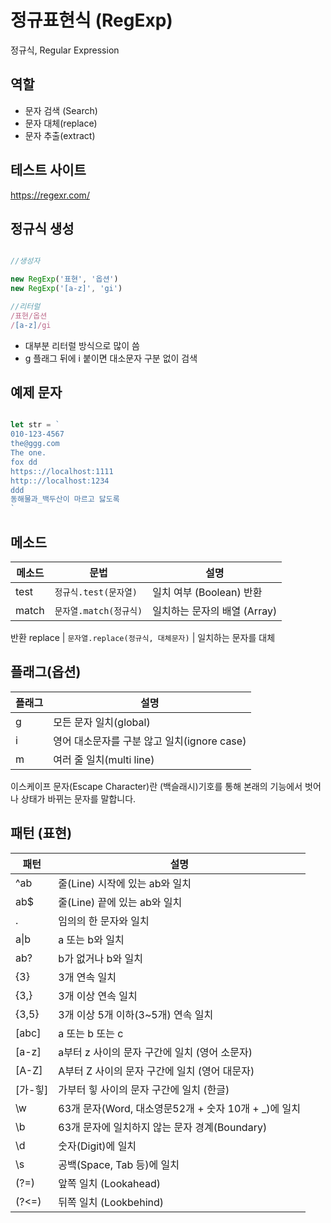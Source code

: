 # 정규표현식 (RegExp)

정규식, Regular Expression

## 역할

- 문자 검색 (Search)
- 문자 대체(replace)
- 문자 추출(extract)

## 테스트 사이트

https://regexr.com/

## 정규식 생성

```js

//생성자 

new RegExp('표현', '옵션')
new RegExp('[a-z]', 'gi')

//리터럴 
/표현/옵션
/[a-z]/gi

```

- 대부분 리터럴 방식으로 많이 씀
- g 플래그 뒤에 i 붙이면 대소문자 구분 없이 검색


## 예제 문자

```js 

let str = `
010-123-4567
the@ggg.com
The one.
fox dd
https:://localhost:1111
http:://localhost:1234
ddd
동해물과_백두산이 마르고 닳도록
`

```

## 메소드 

메소드 | 문법 | 설명
--|--|--
test | `정규식.test(문자열)` | 일치 여부 (Boolean) 반환
match | `문자열.match(정규식)` | 일치하는 문자의 배열 (Array)
반환
replace | `문자열.replace(정규식, 대체문자)` | 일치하는 문자를 대체

## 플래그(옵션)

플래그 | 설명
--|--
g | 모든 문자 일치(global)
i | 영어 대소문자를 구분 않고 일치(ignore case)
m | 여러 줄 일치(multi line)

이스케이프 문자(Escape Character)란 \(백슬래시)기호를 통해 본래의 기능에서 벗어나 상태가 바뀌는 문자를 말합니다.

## 패턴 (표현)

패턴 | 설명
--|-- 
^ab | 줄(Line) 시작에 있는 ab와 일치
ab$ | 줄(Line) 끝에 있는 ab와 일치
. | 임의의 한 문자와 일치
a&verbar;b | a 또는 b와 일치
ab? | b가 없거나 b와 일치
{3} | 3개 연속 일치
{3,} | 3개 이상 연속 일치
{3,5} | 3개 이상 5개 이하(3~5개) 연속 일치
[abc] | a 또는 b 또는 c
[a-z] | a부터 z 사이의 문자 구간에 일치 (영어 소문자)
[A-Z] | A부터 Z 사이의 문자 구간에 일치 (영어 대문자)
[가-힣] | 가부터 힣 사이의 문자 구간에 일치 (한글)
\w | 63개 문자(Word, 대소영문52개 + 숫자 10개 + _)에 일치
\b | 63개 문자에 일치하지 않는  문자 경계(Boundary)
\d | 숫자(Digit)에 일치
\s | 공백(Space, Tab 등)에 일치
(?=) | 앞쪽 일치 (Lookahead)
(?<=) | 뒤쪽 일치 (Lookbehind)

